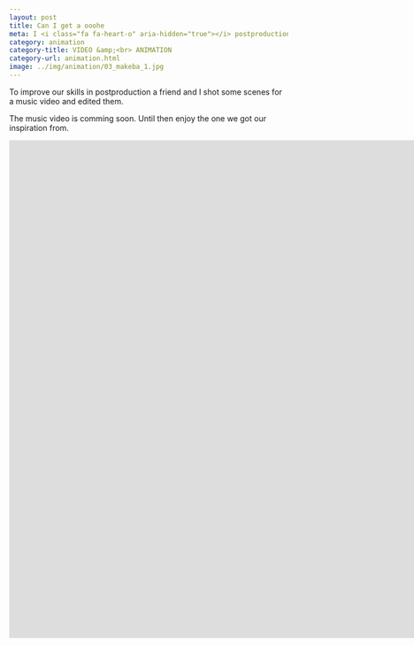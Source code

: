 ```yaml
---
layout: post
title: Can I get a ooohe
meta: I <i class="fa fa-heart-o" aria-hidden="true"></i> postproduction
category: animation
category-title: VIDEO &amp;<br> ANIMATION
category-url: animation.html
image: ../img/animation/03_makeba_1.jpg
---
```



<p class="post-content">To improve our skills in postproduction a friend and I shot some scenes for a music video and edited them.</p>

<p class="post-content">The music video is comming soon. Until then enjoy the one we got our inspiration from.</p>

<div class="responsive-video video-bottom">
    <iframe width="1600" height="900" src="https://www.youtube.com/embed/59Q_lhgGANc?rel=0&amp;controls=0&amp;showinfo=0" frameborder="0" allowfullscreen></iframe>
</div>
